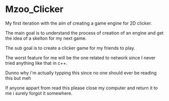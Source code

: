 # Mzoo_Clicker

My first iteration with the aim of creating a game engine for 2D clicker.

The main goal is to understand the process of creation of an engine and get the idea of a skelton for my next game.

The sub goal is to create a clicker game for my friends to play.

The worst feature for me will be the one related to network since I never tried anything like that in c++.

Dunno why i'm actually typping this since no one should ever be reading this but meh

If anyone appart from read this please close my computer and return it to me i surely forgot it somewhere.
